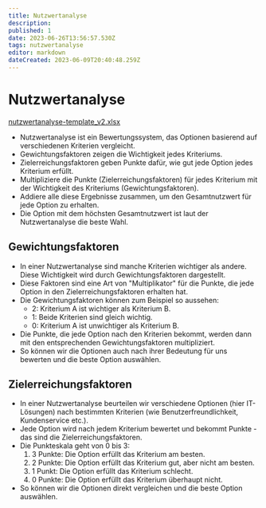 ```yaml
---
title: Nutzwertanalyse
description: 
published: 1
date: 2023-06-26T13:56:57.530Z
tags: nutzwertanalyse
editor: markdown
dateCreated: 2023-06-09T20:40:48.259Z
---
```


# Nutzwertanalyse

[nutzwertanalyse-template_v2.xlsx](/fom/semester-4/it-management/nutzwertanalyse-template_v2.xlsx)

- Nutzwertanalyse ist ein Bewertungssystem, das Optionen basierend auf verschiedenen Kriterien vergleicht.
- Gewichtungsfaktoren zeigen die Wichtigkeit jedes Kriteriums.
- Zielerreichungsfaktoren geben Punkte dafür, wie gut jede Option jedes Kriterium erfüllt.
- Multipliziere die Punkte (Zielerreichungsfaktoren) für jedes Kriterium mit der Wichtigkeit des Kriteriums (Gewichtungsfaktoren).
- Addiere alle diese Ergebnisse zusammen, um den Gesamtnutzwert für jede Option zu erhalten.
- Die Option mit dem höchsten Gesamtnutzwert ist laut der Nutzwertanalyse die beste Wahl.

## Gewichtungsfaktoren

- In einer Nutzwertanalyse sind manche Kriterien wichtiger als andere. Diese Wichtigkeit wird durch Gewichtungsfaktoren dargestellt.
- Diese Faktoren sind eine Art von "Multiplikator" für die Punkte, die jede Option in den Zielerreichungsfaktoren erhalten hat.
- Die Gewichtungsfaktoren können zum Beispiel so aussehen:
	- 2: Kriterium A ist wichtiger als Kriterium B.
	- 1: Beide Kriterien sind gleich wichtig.
	- 0: Kriterium A ist unwichtiger als Kriterium B.
- Die Punkte, die jede Option nach den Kriterien bekommt, werden dann mit den entsprechenden Gewichtungsfaktoren multipliziert.
- So können wir die Optionen auch nach ihrer Bedeutung für uns bewerten und die beste Option auswählen.

## Zielerreichungsfaktoren



- In einer Nutzwertanalyse beurteilen wir verschiedene Optionen (hier IT-Lösungen) nach bestimmten Kriterien (wie Benutzerfreundlichkeit, Kundenservice etc.).
- Jede Option wird nach jedem Kriterium bewertet und bekommt Punkte - das sind die Zielerreichungsfaktoren.
- Die Punkteskala geht von 0 bis 3:
	1. 3 Punkte: Die Option erfüllt das Kriterium am besten.
	1. 2 Punkte: Die Option erfüllt das Kriterium gut, aber nicht am besten.
	1. 1 Punkt: Die Option erfüllt das Kriterium schlecht.
	1. 0 Punkte: Die Option erfüllt das Kriterium überhaupt nicht.
- So können wir die Optionen direkt vergleichen und die beste Option auswählen.